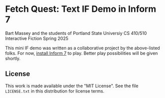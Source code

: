 # Fetch Quest: Text IF Demo in Inform 7
Bart Massey and the students of
Portland State Universiy CS 410/510 Interactive Fiction
Spring 2025

This mini IF demo was written as a collaborative project by
the above-listed folks. For now,
[install Inform 7](https://github.com/ganelson/inform/releases)
to play.  Better play possibilities will be given shortly.

## License

This work is made available under the "MIT License". See the
file `LICENSE.txt` in this distribution for license terms.
